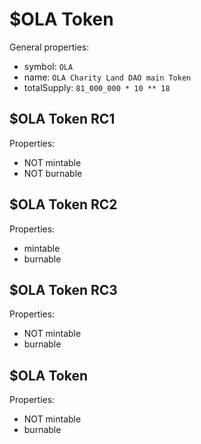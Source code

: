 # $OLA Token

General properties:

* symbol: `OLA`
* name: `OLA Charity Land DAO main Token`
* totalSupply: `81_000_000 * 10 ** 18`

## $OLA Token RC1

Properties:

* NOT mintable
* NOT burnable

## $OLA Token RC2

Properties:

* mintable
* burnable

## $OLA Token RC3

Properties:

* NOT mintable
* burnable

## $OLA Token

Properties:

* NOT mintable
* burnable
